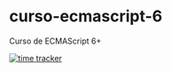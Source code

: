# curso-ecmascript-6

Curso de ECMAScript 6+

[![time tracker](https://wakatime.com/badge/github/resparzasoto/curso-ecmascript-6.svg)](https://wakatime.com/badge/github/resparzasoto/curso-ecmascript-6)
